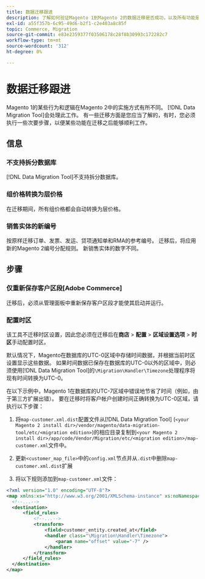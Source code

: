 ```yaml
---
title: 数据迁移跟进
description: 了解如何验证Magento 1到Magento 2的数据迁移是否成功，以及所有功能是否均可按预期运行。
exl-id: a55f357b-6c95-49d6-b2f1-c2e403a8c85f
topic: Commerce, Migration
source-git-commit: e83e2359377f03506178c28f8b30993c172282c7
workflow-type: tm+mt
source-wordcount: '312'
ht-degree: 0%

---
```


# 数据迁移跟进

Magento 1的某些行为和逻辑在Magento 2中的实施方式有所不同。 [!DNL Data Migration Tool]会处理此工作。 有一些迁移方面是您应当了解的，有时，您必须执行一些次要步骤，以便某些功能在迁移之后能够顺利工作。

## 信息

### 不支持拆分数据库

[!DNL Data Migration Tool]不支持拆分数据库。

### 组价格转换为层价格

在迁移期间，所有组价格都会自动转换为层价格。

### 销售实体的新编号

按原样迁移订单、发票、发运、贷项通知单和RMA的参考编号。 迁移后，将应用新的Magento 2编号分配规则。 新销售实体的数字不同。

## 步骤

### 仅重新保存客户区段[Adobe Commerce]

迁移后，必须从管理面板中重新保存客户区段才能使其启动并运行。

### 配置时区

该工具不迁移时区设置，因此您必须在迁移后在&#x200B;**商店** > **配置** > **区域设置选项** > **时区**&#x200B;手动配置时区。

默认情况下，Magento在数据库的UTC-0区域中存储时间数据，并根据当前时区设置显示这些数据。 如果时间数据已保存在数据库的UTC-0以外的区域中，则必须使用[!DNL Data Migration Tool]的`\Migration\Handler\Timezone`处理程序将现有时间转换为UTC-0。

在以下示例中，Magento 1在数据库的UTC-7区域中错误地节省了时间（例如，由于第三方扩展出错）。 要在迁移时将客户帐户创建时间正确转换为UTC-0区域，请执行以下步骤：

1. 将`map-customer.xml.dist`配置文件从[!DNL Data Migration Tool] (`<your Magento 2 install dir>/vendor/magento/data-migration-tool/etc/<migration edition>`)的相应目录复制到`<your Magento 2 install dir>/app/code/Vendor/Migration/etc/<migration edition>/map-customer.xml`文件中。

1. 更新`<customer_map_file>`中的`config.xml`节点并从`.dist`中删除`map-customer.xml.dist`扩展

1. 将以下规则添加到`map-customer.xml`文件：

```xml
<?xml version="1.0" encoding="UTF-8"?>
<map xmlns:xs="http://www.w3.org/2001/XMLSchema-instance" xs:noNamespaceSchemaLocation="../map.xsd">
  <!--...-->
  <destination>
      <field_rules>
          <!--...-->
          <transform>
              <field>customer_entity.created_at</field>
              <handler class="\Migration\Handler\Timezone">
                  <param name="offset" value="-7" />
              </handler>
          </transform>
      </field_rules>
  </destination>
</map>
```

